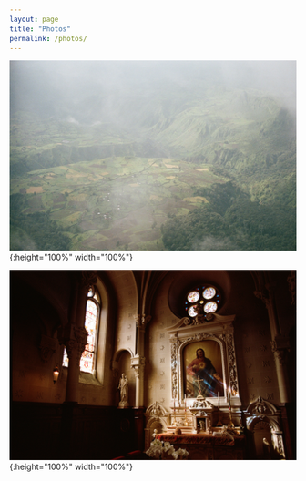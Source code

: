 ```yaml
---
layout: page
title: "Photos"
permalink: /photos/
---
```

![eth](images/06_68410023.jpg){:height="100%" width="100%"}

![eth](images/79350007.jpg){:height="100%" width="100%"}
